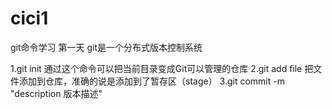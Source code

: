 # cici1
git命令学习 第一天
git是一个分布式版本控制系统

1.git init
  通过这个命令可以把当前目录变成Git可以管理的仓库
2.git add file
  把文件添加到仓库，准确的说是添加到了暂存区（stage）
3.git commit -m "description 版本描述"

